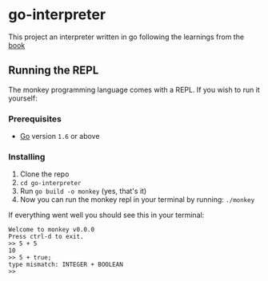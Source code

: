 # go-interpreter
This project an interpreter written in go following the learnings from the [book](https://interpreterbook.com) 

## Running the REPL

The monkey programming language comes with a REPL. If you wish to run it yourself:

### Prerequisites

* [Go](https://go.dev/dl/) version `1.6` or above


### Installing
1. Clone the repo
2. `cd go-interpreter`
3. Run `go build -o monkey` (yes, that's it)
4. Now you can run the monkey repl in your terminal by running: `./monkey`

If everything went well you should see this in your terminal:

```
Welcome to monkey v0.0.0
Press ctrl-d to exit.
>> 5 + 5
10
>> 5 + true;
type mismatch: INTEGER + BOOLEAN
>> 

```
